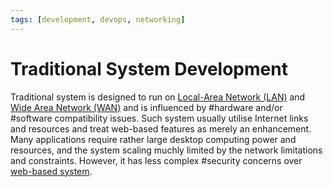 ```yaml
---
tags: [development, devops, networking]
---
```


# Traditional System Development

Traditional system is designed to run on [Local-Area Network (LAN)](202207051554.md)
and [Wide Area Network (WAN)](202207150833.md) and is influenced by
#hardware and/or #software compatibility issues. Such system usually utilise
Internet links and resources and treat web-based features as merely an
enhancement. Many applications require rather large desktop computing power and
resources, and the system scaling muchly limited by the network limitations and
constraints. However, it has less complex #security concerns over [web-based system](202304171942.md).
